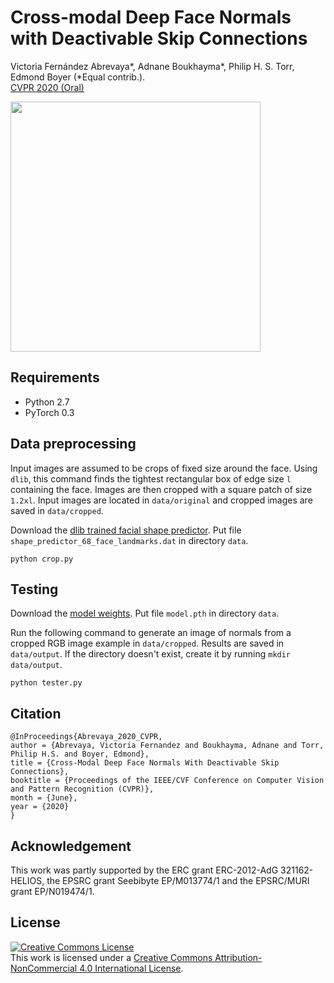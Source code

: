 # Cross-modal Deep Face Normals with Deactivable Skip Connections
Victoria Fernández Abrevaya*, Adnane Boukhayma*, Philip H. S. Torr, Edmond Boyer (*Equal contrib.).</br> 
[CVPR 2020 (Oral)](https://arxiv.org/abs/2003.09691)</br>

<img src="teaser.png" width="400"/>

## Requirements
+ Python 2.7
+ PyTorch 0.3

## Data preprocessing
Input images are assumed to be crops of fixed size around the face. Using `dlib`, this command finds the tightest rectangular box of edge size
 `l` containing the face. Images are then cropped with a square patch of size `1.2xl`. Input images are located in `data/original` and cropped images are saved in `data/cropped`.
 
Download the [dlib trained facial shape predictor](http://dlib.net/files/shape_predictor_68_face_landmarks.dat.bz2). Put file `shape_predictor_68_face_landmarks.dat` in directory `data`. 
```
python crop.py
```

## Testing
Download the [model weights](https://drive.google.com/file/d/1Qb7CZbM13Zpksa30ywjXEEHHDcVWHju_). Put file `model.pth` in directory `data`.

Run the following command to generate an image of normals from a cropped RGB image example in `data/cropped`. Results are saved in `data/output`. If the directory doesn't exist, create it by running `mkdir data/output`.
```
python tester.py
```


## Citation
```
@InProceedings{Abrevaya_2020_CVPR,
author = {Abrevaya, Victoria Fernandez and Boukhayma, Adnane and Torr, Philip H.S. and Boyer, Edmond},
title = {Cross-Modal Deep Face Normals With Deactivable Skip Connections},
booktitle = {Proceedings of the IEEE/CVF Conference on Computer Vision and Pattern Recognition (CVPR)},
month = {June},
year = {2020}
} 
```

## Acknowledgement
This work was partly supported by the ERC grant ERC-2012-AdG 321162-HELIOS, the EPSRC grant Seebibyte EP/M013774/1 and the EPSRC/MURI grant EP/N019474/1.

## License
<a rel="license" href="http://creativecommons.org/licenses/by-nc/4.0/"><img alt="Creative Commons License" style="border-width:0" src="https://i.creativecommons.org/l/by-nc/4.0/88x31.png" /></a><br />This work is licensed under a <a rel="license" href="http://creativecommons.org/licenses/by-nc/4.0/">Creative Commons Attribution-NonCommercial 4.0 International License</a>.

